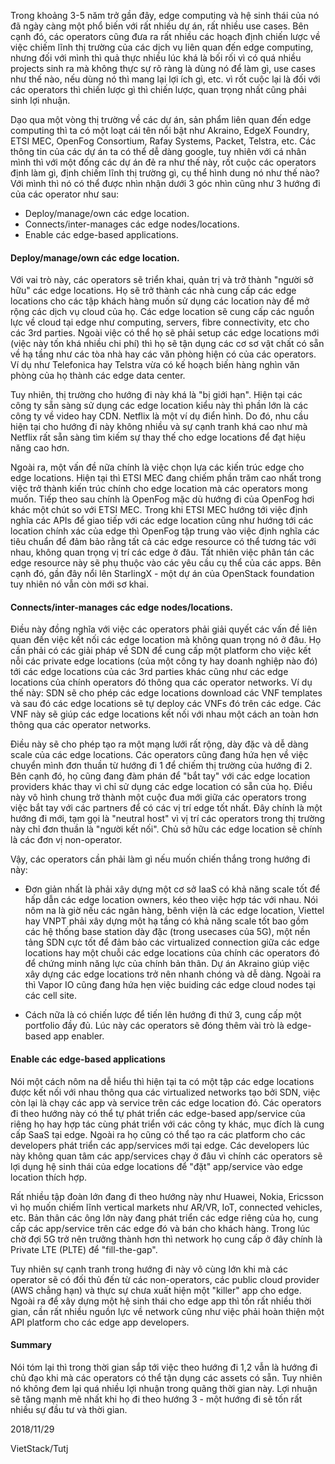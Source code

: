 Trong khoảng 3-5 năm trở gần đây, edge computing và hệ sinh thái của nó đã ngày càng một phổ biến với rất nhiều dự án, rất nhiều use cases. Bên cạnh đó, các operators cũng đưa ra rất nhiều các hoạch định chiến lược về việc chiếm lĩnh thị trường của các dịch vụ liên quan đến edge computing, nhưng đối với mình thì quả thực nhiều lúc khá là bối rối vì có quá nhiều projects sinh ra mà không thực sự rõ ràng là dùng nó để làm gì, use cases như thế nào, nếu dùng nó thì mang lại lợi ích gì, etc. vì rốt cuộc lại là đối với các operators thì chiến lược gì thì chiến lược, quan trọng nhất cũng phải sinh lợi nhuận.

Dạo qua một vòng thị trường về các dự án, sản phẩm liên quan đến edge computing thì ta có một loạt cái tên nổi bật như Akraino, EdgeX Foundry, ETSI MEC, OpenFog Consortium, Rafay Systems, Packet, Telstra, etc. Các thông tin của các dự án ta có thể dễ dàng google, tuy nhiên với cá nhân mình thì với một đống các dự án đẻ ra như thế này, rốt cuộc các operators định làm gì, định chiếm lĩnh thị trường gì, cụ thể hình dung nó như thế nào? Với mình thì nó có thể được nhìn nhận dưới 3 góc nhìn cũng như 3 hướng đi của các operator như sau:

- Deploy/manage/own các edge location.
- Connects/inter-manages các edge nodes/locations.
- Enable các edge-based applications.


#### Deploy/manage/own các edge location.

Với vai trò này, các operators sẽ triển khai, quản trị và trở thành "người sở hữu" các edge locations. Họ sẽ trở thành các nhà cung cấp các edge locations cho các tập khách hàng muốn sử dụng các location này để mở rộng các dịch vụ cloud của họ. Các edge location sẽ cung cấp các nguồn lực về cloud tại edge như computing, servers, fibre connectivity, etc cho các 3rd parties. Ngoài việc có thể họ sẽ phải setup các edge locations mới (việc này tốn khá nhiều chi phí) thì họ sẽ tận dụng các cơ sơ vật chất có sẵn về hạ tầng như các tòa nhà hay các văn phòng hiện có của các operators. Ví dụ như Telefonica hay Telstra vừa có kế hoạch biến hàng nghìn văn phòng của họ thành các edge data center.

Tuy nhiên, thị trường cho hướng đi này khá là "bị giới hạn". Hiện tại các công ty sẵn sàng sử dụng các edge location kiểu này thì phần lớn là các công ty về video hay CDN. Netflix là một ví dụ điển hình. Do đó, nhu cầu hiện tại cho hướng đi này không nhiều và sự cạnh tranh khá cao như mà Netflix rất sẵn sàng tìm kiếm sự thay thế cho edge locations để đạt hiệu năng cao hơn.

Ngoài ra, một vấn đề nữa chính là việc chọn lựa các kiến trúc edge cho edge locations. Hiện tại thì ETSI MEC đang chiếm phần trăm cao nhất trong việc trở thành kiến trúc chính cho edge location mà các operators mong muốn. Tiếp theo sau chính là OpenFog mặc dù hướng đi của OpenFog hơi khác một chút so với ETSI MEC. Trong khi ETSI MEC hướng tới việc định nghĩa các APIs để giao tiếp với các edge location cũng như hướng tới các location chính xác của edge thì OpenFog tập trung vào việc định nghĩa các tiêu chuẩn để đảm bảo rằng tất cả các edge resource có thể tương tác với nhau, không quan trọng vị trí các edge ở đâu. Tất nhiên việc phân tán các edge resource này sẽ phụ thuộc vào các yêu cầu cụ thể của các apps. Bên cạnh đó, gần đây nổi lên StarlingX - một dự án của OpenStack foundation tuy nhiên nó vẫn còn mới sơ khai.

#### Connects/inter-manages các edge nodes/locations.

Điều này đồng nghĩa với việc các operators phải giải quyết các vấn đề liên quan đến việc kết nối các edge location mà không quan trọng nó ở đâu. Họ cần phải có các giải pháp về SDN để cung cấp một platform cho việc kết nỗi các private edge locations (của một công ty hay doanh nghiệp nào đó) tới các edge locations của các 3rd parties khác cũng như các edge locations của chính operators đó thông qua các operator networks. Ví dụ thế này: SDN sẽ cho phép các edge locations download các VNF templates và sau đó các edge locations sẽ tự deploy các VNFs đó trên các edge. Các VNF này sẽ giúp các edge locations kết nối với nhau một cách an toàn hơn thông qua các operator networks.

Điều này sẽ cho phép tạo ra một mạng lưới rất rộng, dày đặc và dễ dàng scale của các edge locations. Các operators cũng đang hứa hẹn về việc chuyển mình đơn thuần từ hướng đi 1 để chiếm thị trường của hướng đi 2. Bên cạnh đó, họ cũng đang đàm phán để "bắt tay" với các edge location providers khác thay vì chỉ sử dụng các edge location có sẵn của họ. Điều này vô hình chung trở thành một cuộc đua mới giữa các operators trong việc bắt tay với các partners để có các vị trí edge tốt nhất. Đây chính là một hướng đi mới, tạm gọi là "neutral host" vì vị trí các operators trong thị trường này chỉ đơn thuần là "người kết nối". Chủ sở hữu các edge location sẽ chính là các đơn vị non-operator.


Vậy, các operators cần phải làm gì nếu muốn chiến thắng trong hướng đi này: 

- Đơn giản nhất là phải xây dựng một cơ sở IaaS có khả năng scale tốt để hấp dẫn các edge location owners, kéo theo việc hợp tác với nhau. Nói nôm na là giờ nếu các ngân hàng, bênh viện là các edge location, Viettel hay VNPT phải xây dựng một hạ tầng có khả năng scale tốt bao gồm các hệ thống base station dày đặc (trong usecases của 5G), một nền tảng SDN cực tốt để đảm bảo các virtualized connection giữa các edge locations hay một chuỗi các edge locations của chính các operators đó để chứng minh năng lực của chính bản thân. Dự án Akraino giúp việc xây dựng các edge locations trở nên nhanh chóng và dễ dàng. Ngoài ra thì Vapor IO cũng đang hứa hẹn việc buiding các edge cloud nodes tại các cell site.

- Cách nữa là có chiến lược để tiến lên hướng đi thứ 3, cung cấp một portfolio đầy đủ. Lúc này các operators sẽ đóng thêm vài trò là edge-based app enabler.

#### Enable các edge-based applications

Nói một cách nôm na dễ hiểu thì hiện tại ta có một tập các edge locations được kết nối với nhau thông qua các virtualized networks tạo bởi SDN, việc còn lại là chạy các app và service trên các edge location đó. Các operators đi theo hướng này có thể tự phát triển các edge-based app/service của riêng họ hay hợp tác cùng phát triển với các công ty khác, mục đích là cung cấp SaaS tại edge. Ngoài ra họ cũng có thể tạo ra các platform cho các developers phát triển các app/services mới tại edge. Các developers lúc này không quan tâm các app/services chạy ở đâu vì chính các operators sẽ lợi dụng hệ sinh thái của edge locations để "đặt" app/service vào edge location thích hợp.

Rất nhiều tập đoàn lớn đang đi theo hướng này như Huawei, Nokia, Ericsson vì họ muốn chiếm lĩnh vertical markets như AR/VR, IoT, connected vehicles, etc. Bản thân các ông lớn này đang phát triển các edge riêng của họ, cung cấp các app/service trên các edge đó và bán cho khách hàng. Trong lúc chờ đợi 5G trở nên trưởng thành hơn thì network họ cung cấp ở đây chính là Private LTE (PLTE) để "fill-the-gap".

Tuy nhiên sự cạnh tranh trong hướng đi này vô cùng lớn khi mà các operator sẽ có đối thủ đến từ các non-operators, các public cloud provider (AWS chẳng hạn) và thực sự chưa xuất hiện một "killer" app cho edge. Ngoài ra để xây dựng một hệ sinh thái cho edge app thì tốn rất nhiều thời gian, cần rất nhiều nguồn lực về network cũng như việc phải hoàn thiện một API platform cho các edge app developers.

#### Summary

Nói tóm lại thì trong thời gian sắp tới việc theo hướng đi 1,2 vẫn là hướng đi chủ đạo khi mà các operators có thể tận dụng các assets có sẵn. Tuy nhiên nó không đem lại quá nhiều lợi nhuận trong quãng thời gian này. Lợi nhuận sẽ tăng mạnh mẽ nhất khi họ đi theo hướng 3 - một hướng đi sẽ tốn rất nhiều sự đầu tư và thời gian.


2018/11/29

VietStack/Tutj
